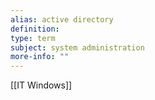 ```yaml
---
alias: active directory
definition: 
type: term
subject: system administration
more-info: ""
---
```

[[IT Windows]]
 